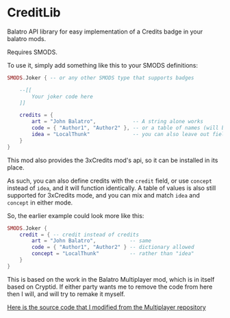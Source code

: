 # CreditLib

Balatro API library for easy implementation of a Credits badge in your balatro mods.

Requires SMODS.

To use it, simply add something like this to your SMODS definitions:

```lua
SMODS.Joker { -- or any other SMODS type that supports badges

	--[[
		Your joker code here
	]]

	credits = {
		art = "John Balatro",            -- A string alone works
		code = { "Author1", "Author2" }, -- or a table of names (will be automatically concatenated as 'Code: Author1, Author2')
		idea = "LocalThunk"              -- you can also leave out fields if you wish
	}
}
```

This mod also provides the 3xCredits mod's api, so it can be installed in its place.

As such, you can also define credits with the `credit` field, or use `concept` instead of `idea`, and it will function identically. A table of values is also still supported for 3xCredits mode, and you can mix and match `idea` and `concept` in either mode.

So, the earlier example could look more like this:

```lua
SMODS.Joker {
	credit = { -- credit instead of credits
		art = "John Balatro",           -- same
		code = { "Author1", "Author2" } -- dictionary allowed
		concept = "LocalThunk"          -- rather than "idea"
	}
}
```

This is based on the work in the Balatro Multiplayer mod, which is in itself based on Cryptid. If either party wants me to remove the code from here then I will, and will try to remake it myself.

[Here is the source code that I modified from the Multiplayer repository](https://github.com/Balatro-Multiplayer/BalatroMultiplayer/blob/c3b0baf6c8a1a896cddb1aeccbd3b668dcc0fe8e/misc/utils.lua#L255)